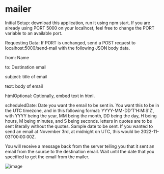 # mailer
Initial Setup: 
download this application, run it using npm start. If you are already using PORT 5000 on your localhost, feel free to change the PORT variable to an available port.

Requesting Data:
  If PORT is unchanged, send a POST request to localhost:5000/send-mail with the following JSON body data. 
  
  from: Name <email>
  
  to: Destination email
  
  subject: title of email
  
  text: body of email
  
  htmlOptional: Optionally, embed text in html.
  
  scheduledDate: Date you want the email to be sent in. You want this to be in the UTC timezone, and in this following format: YYYY-MM-DD'T'H:M:S'Z',
  with YYYY being the year, MM being the month, DD being the day, H being hours, M being minutes, and S being seconds. 
  letters in quotes are to be sent literally without the quotes. Sample date to be sent. If you wanted to send an email at November 3rd, at midnight on UTC,
  this would be 2022-11-03T00:00:00Z.

  You will receive a message back from the server telling you that it sent an email from the source to the destination email.
  Wait until the date that you specified to get the email from the mailer.

![image](https://user-images.githubusercontent.com/86897611/199165274-ca88bd77-51e4-4bb6-92ce-dde786cc1c84.png)

